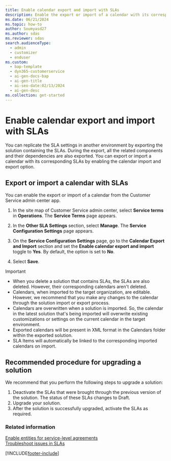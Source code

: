 ```yaml
---
title: Enable calendar export and import with SLAs
description: Enable the export or import of a calendar with its corresponding SLAs from the Customer Service admin center or Customer Service Hub app.
ms.date: 06/21/2024
ms.topic: how-to
author: Soumyasd27
ms.author: sdas
ms.reviewer: sdas
search.audienceType:
  - admin
  - customizer
  - enduser
ms.custom:
  - bap-template
  - dyn365-customerservice
  - ai-gen-docs-bap
  - ai-gen-title
  - ai-seo-date:02/13/2024
  - ai-gen-desc
ms.collection: get-started
---
```


# Enable calendar export and import with SLAs

You can replicate the SLA settings in another environment by exporting the solution containing the SLAs. During the export, all the related components and their dependencies are also exported. You can export or import a calendar with its corresponding SLAs by enabling the calendar import and export option.

## Export or import a calendar with SLAs

You can enable the export or import of a calendar from the Customer Service admin center app.

1. In the site map of Customer Service admin center, select **Service terms** in **Operations**. The **Service Terms** page appears.

1. In the **Other SLA Settings** section, select **Manage**. The **Service Configuration Settings** page appears.

1. On the **Service Configuration Settings** page, go to the **Calendar Export and Import** section and set the **Enable calendar export and import** toggle to **Yes**. By default, the option is set to **No**.
1. Select **Save**.

> [!IMPORTANT]
> - When you delete a solution that contains SLAs, the SLAs are also deleted. However, their corresponding calendars aren't deleted.
> - Calendars, when imported to the target organization, are editable. However, we recommend that you make any changes to the calendar through the solution import or export process.
> - Calendars are overwritten when a solution is imported. So, the calendar in the latest solution that's being imported will overwrite existing customizations or settings on the current calendar in the target environment.
> - Exported calendars will be present in XML format in the Calendars folder within the exported solution.
> - SLA Items will automatically be linked to the corresponding imported calendars on import.

## Recommended procedure for upgrading a solution

We recommend that you perform the following steps to upgrade a solution:

1. Deactivate the SLAs that were brought through the previous version of the solution. The status of these SLAs changes to Draft.
2. Upgrade your solution.
3. After the solution is successfully upgraded, activate the SLAs as required.

### Related information

[Enable entities for service-level agreements](enable-entities-service-level-agreements.md)  
[Troubleshoot issues in SLAs](../troubleshoot-sla-issues.md)  


[!INCLUDE[footer-include](../../includes/footer-banner.md)]

